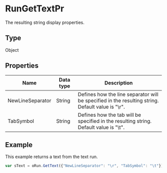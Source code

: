 # RunGetTextPr

The resulting string display properties.

## Type

Object

## Properties

| **Name** | **Data type** | **Description** |
| ------------- | ------------- | ------------- |
| NewLineSeparator | String | Defines how the line separator will be specified in the resulting string. Default value is "\r". |
| TabSymbol | String | Defines how the tab will be specified in the resulting string. Default value is "\t". |

## Example

This example returns a text from the text run.

```javascript
var sText = oRun.GetText({"NewLineSeparator": "\r", "TabSymbol": "\t"});
```